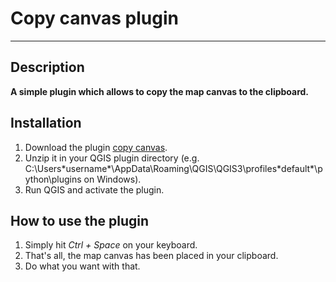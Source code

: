 # Copy canvas plugin
---

## Description

**A simple plugin which allows to copy the map canvas to the clipboard.**

## Installation

1. Download the plugin [copy canvas](https://sourceforge.net/projects/qgis-plugins/files/copy_canvas.zip/download).
2. Unzip it in your QGIS plugin directory (e.g. C:\Users\*username*\AppData\Roaming\QGIS\QGIS3\profiles\*default*\python\plugins on Windows).
3. Run QGIS and activate the plugin.

## How to use the plugin

1. Simply hit *Ctrl + Space* on your keyboard.
2. That's all, the map canvas has been placed in your clipboard.
3. Do what you want with that.
